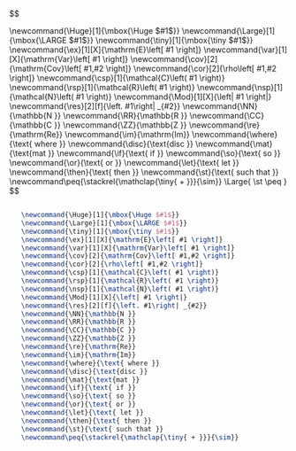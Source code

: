 
$$

 
   \newcommand{\Huge}[1]{\mbox{\Huge $#1$}}
   \newcommand{\Large}[1]{\mbox{\LARGE $#1$}}
   \newcommand{\tiny}[1]{\mbox{\tiny $#1$}}
   \newcommand{\ex}[1][X]{\mathrm{E}\left[ #1 \right]} 
   \newcommand{\var}[1][X]{\mathrm{Var}\left[ #1 \right]} 
   \newcommand{\cov}[2]{\mathrm{Cov}\left[ #1,#2 \right]} 
   \newcommand{\cor}[2]{\rho\left[ #1,#2 \right]} 
   \newcommand{\csp}[1]{\mathcal{C}\left( #1 \right)} 
   \newcommand{\rsp}[1]{\mathcal{R}\left( #1 \right)} 
   \newcommand{\nsp}[1]{\mathcal{N}\left( #1 \right)} 
   \newcommand{\Mod}[1][X]{\left| #1 \right|} 
   \newcommand{\res}[2][f]{\left. #1\right| _{#2}} 
   \newcommand{\NN}{\mathbb{N }} 
   \newcommand{\RR}{\mathbb{R }} 
   \newcommand{\CC}{\mathbb{C }} 
   \newcommand{\ZZ}{\mathbb{Z }} 
   \newcommand{\re}{\mathrm{Re}} 
   \newcommand{\im}{\mathrm{Im}} 
   \newcommand{\where}{\text{ where }} 
   \newcommand{\disc}{\text{disc }} 
   \newcommand{\mat}{\text{mat }} 
   \newcommand{\if}{\text{ if }}
   \newcommand{\so}{\text{ so }}
   \newcommand{\or}{\text{ or }}
   \newcommand{\let}{\text{ let }}
   \newcommand{\then}{\text{ then }}
   \newcommand{\st}{\text{ such that }}
   \newcommand\peq{\stackrel{\mathclap{\tiny{ + }}}{\sim}}
  \Large{  \st \peq }
$$
```latex

   \newcommand{\Huge}[1]{\mbox{\Huge $#1$}}
   \newcommand{\Large}[1]{\mbox{\LARGE $#1$}}
   \newcommand{\tiny}[1]{\mbox{\tiny $#1$}}
   \newcommand{\ex}[1][X]{\mathrm{E}\left[ #1 \right]} 
   \newcommand{\var}[1][X]{\mathrm{Var}\left[ #1 \right]} 
   \newcommand{\cov}[2]{\mathrm{Cov}\left[ #1,#2 \right]} 
   \newcommand{\cor}[2]{\rho\left[ #1,#2 \right]} 
   \newcommand{\csp}[1]{\mathcal{C}\left( #1 \right)} 
   \newcommand{\rsp}[1]{\mathcal{R}\left( #1 \right)} 
   \newcommand{\nsp}[1]{\mathcal{N}\left( #1 \right)} 
   \newcommand{\Mod}[1][X]{\left| #1 \right|} 
   \newcommand{\res}[2][f]{\left. #1\right| _{#2}} 
   \newcommand{\NN}{\mathbb{N }} 
   \newcommand{\RR}{\mathbb{R }} 
   \newcommand{\CC}{\mathbb{C }} 
   \newcommand{\ZZ}{\mathbb{Z }} 
   \newcommand{\re}{\mathrm{Re}} 
   \newcommand{\im}{\mathrm{Im}} 
   \newcommand{\where}{\text{ where }} 
   \newcommand{\disc}{\text{disc }} 
   \newcommand{\mat}{\text{mat }} 
   \newcommand{\if}{\text{ if }}
   \newcommand{\so}{\text{ so }}
   \newcommand{\or}{\text{ or }}
   \newcommand{\let}{\text{ let }}
   \newcommand{\then}{\text{ then }}
   \newcommand{\st}{\text{ such that }}
   \newcommand\peq{\stackrel{\mathclap{\tiny{ + }}}{\sim}}

```